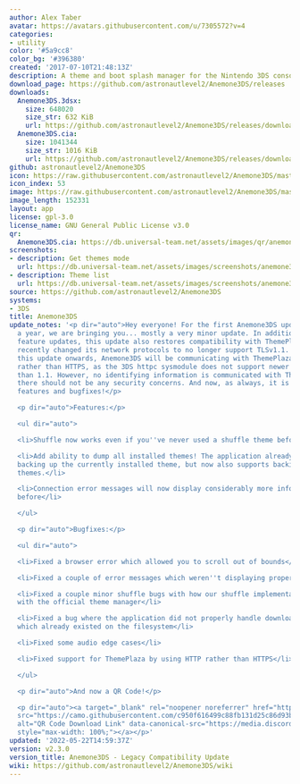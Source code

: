 ```yaml
---
author: Alex Taber
avatar: https://avatars.githubusercontent.com/u/7305572?v=4
categories:
- utility
color: '#5a9cc8'
color_bg: '#396380'
created: '2017-07-10T21:48:13Z'
description: A theme and boot splash manager for the Nintendo 3DS console
download_page: https://github.com/astronautlevel2/Anemone3DS/releases
downloads:
  Anemone3DS.3dsx:
    size: 648020
    size_str: 632 KiB
    url: https://github.com/astronautlevel2/Anemone3DS/releases/download/v2.3.0/Anemone3DS.3dsx
  Anemone3DS.cia:
    size: 1041344
    size_str: 1016 KiB
    url: https://github.com/astronautlevel2/Anemone3DS/releases/download/v2.3.0/Anemone3DS.cia
github: astronautlevel2/Anemone3DS
icon: https://raw.githubusercontent.com/astronautlevel2/Anemone3DS/master/meta/icon.png
icon_index: 53
image: https://raw.githubusercontent.com/astronautlevel2/Anemone3DS/master/meta/banner.png
image_length: 152331
layout: app
license: gpl-3.0
license_name: GNU General Public License v3.0
qr:
  Anemone3DS.cia: https://db.universal-team.net/assets/images/qr/anemone3ds-cia.png
screenshots:
- description: Get themes mode
  url: https://db.universal-team.net/assets/images/screenshots/anemone3ds/get-themes-mode.png
- description: Theme list
  url: https://db.universal-team.net/assets/images/screenshots/anemone3ds/theme-list.png
source: https://github.com/astronautlevel2/Anemone3DS
systems:
- 3DS
title: Anemone3DS
update_notes: '<p dir="auto">Hey everyone! For the first Anemone3DS update in over
  a year, we are bringing you... mostly a very minor update. In addition to a couple
  feature updates, this update also restores compatibility with ThemePlaza, which
  recently changed its network protocols to no longer support TLSv1.1. Note that from
  this update onwards, Anemone3DS will be communicating with ThemePlaza over HTTP
  rather than HTTPS, as the 3DS httpc sysmodule does not support newer TLS versions
  than 1.1. However, no identifying information is communicated with ThemePlaza, so
  there should not be any security concerns. And now, as always, it is time for the
  features and bugfixes!</p>

  <p dir="auto">Features:</p>

  <ul dir="auto">

  <li>Shuffle now works even if you''ve never used a shuffle theme before</li>

  <li>Add ability to dump all installed themes! The application already supported
  backing up the currently installed theme, but now also supports backing up all your
  themes.</li>

  <li>Connection error messages will now display considerably more information than
  before</li>

  </ul>

  <p dir="auto">Bugfixes:</p>

  <ul dir="auto">

  <li>Fixed a browser error which allowed you to scroll out of bounds</li>

  <li>Fixed a couple of error messages which weren''t displaying properly</li>

  <li>Fixed a couple minor shuffle bugs with how our shuffle implementation interacted
  with the official theme manager</li>

  <li>Fixed a bug where the application did not properly handle downloading to a filename
  which already existed on the filesystem</li>

  <li>Fixed some audio edge cases</li>

  <li>Fixed support for ThemePlaza by using HTTP rather than HTTPS</li>

  </ul>

  <p dir="auto">And now a QR Code!</p>

  <p dir="auto"><a target="_blank" rel="noopener noreferrer" href="https://camo.githubusercontent.com/c950f616499c88fb131d25c86d93b46edde6e8945f025533fbd616d7800d762a/68747470733a2f2f6d656469612e646973636f72646170702e6e65742f6174746163686d656e74732f3335353836353339303037343536303531332f3937373935303237353332353238303238362f5152636f64652e706e673f77696474683d363731266865696768743d363731"><img
  src="https://camo.githubusercontent.com/c950f616499c88fb131d25c86d93b46edde6e8945f025533fbd616d7800d762a/68747470733a2f2f6d656469612e646973636f72646170702e6e65742f6174746163686d656e74732f3335353836353339303037343536303531332f3937373935303237353332353238303238362f5152636f64652e706e673f77696474683d363731266865696768743d363731"
  alt="QR Code Download Link" data-canonical-src="https://media.discordapp.net/attachments/355865390074560513/977950275325280286/QRcode.png?width=671&amp;height=671"
  style="max-width: 100%;"></a></p>'
updated: '2022-05-22T14:59:37Z'
version: v2.3.0
version_title: Anemone3DS - Legacy Compatibility Update
wiki: https://github.com/astronautlevel2/Anemone3DS/wiki
---
```

